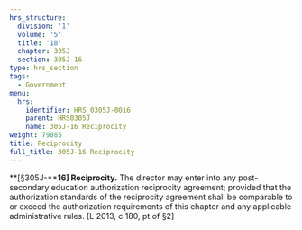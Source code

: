 ```yaml
---
hrs_structure:
  division: '1'
  volume: '5'
  title: '18'
  chapter: 305J
  section: 305J-16
type: hrs_section
tags:
  - Government
menu:
  hrs:
    identifier: HRS_0305J-0016
    parent: HRS0305J
    name: 305J-16 Reciprocity
weight: 79085
title: Reciprocity
full_title: 305J-16 Reciprocity
---
```

**[§305J-****16] Reciprocity.** The director may enter into any post-secondary education authorization reciprocity agreement; provided that the authorization standards of the reciprocity agreement shall be comparable to or exceed the authorization requirements of this chapter and any applicable administrative rules. [L 2013, c 180, pt of §2]